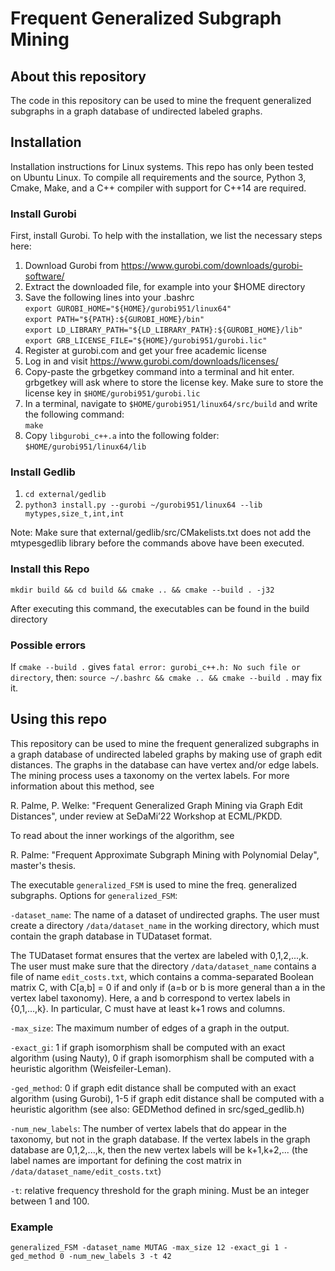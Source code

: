 # Frequent Generalized Subgraph Mining
## About this repository
The code in this repository can be used to mine the frequent generalized subgraphs in a graph
database of undirected labeled graphs.

## Installation
Installation instructions for Linux systems. This repo has only been tested on Ubuntu Linux. To compile all requirements and the source, Python 3, Cmake, Make, and a C++ compiler with support for C++14 are required.

### Install Gurobi
First, install Gurobi. To help with the installation, we list the necessary steps here:

1. Download Gurobi from https://www.gurobi.com/downloads/gurobi-software/
2. Extract the downloaded file, for example into your $HOME directory
3. Save the following lines into your .bashrc  
`export GUROBI_HOME="${HOME}/gurobi951/linux64"`  
`export PATH="${PATH}:${GUROBI_HOME}/bin"`  
`export LD_LIBRARY_PATH="${LD_LIBRARY_PATH}:${GUROBI_HOME}/lib"`  
`export GRB_LICENSE_FILE="${HOME}/gurobi951/gurobi.lic"`  
4. Register at gurobi.com and get your free academic license
5. Log in and visit https://www.gurobi.com/downloads/licenses/
6. Copy-paste the grbgetkey command into a terminal and hit enter.  
grbgetkey will ask where to store the license key. Make sure to store the license key in `$HOME/gurobi951/gurobi.lic`
7. In a terminal, navigate to `$HOME/gurobi951/linux64/src/build` and write the following command:  
`make`
8. Copy `libgurobi_c++.a` into the following folder: `$HOME/gurobi951/linux64/lib`

### Install Gedlib
1. `cd external/gedlib`
2. `python3 install.py --gurobi ~/gurobi951/linux64 --lib mytypes,size_t,int,int`

Note: Make sure that external/gedlib/src/CMakelists.txt does not add the
mtypesgedlib library before the commands above have been executed.

### Install this Repo

`mkdir build && cd build && cmake .. && cmake --build . -j32`  

After executing this command, the executables can be found in the build directory

### Possible errors
If `cmake --build .` gives `fatal error: gurobi_c++.h: No such file or directory`,
then: `source ~/.bashrc && cmake .. && cmake --build .` may fix it.

## Using this repo
This repository can be used to mine the frequent generalized subgraphs in a graph
database of undirected labeled graphs by making use of graph edit distances.
The graphs in the database can have vertex and/or edge
labels. The mining process uses a taxonomy on the vertex labels.
For more information about this method, see

R. Palme, P. Welke: "Frequent Generalized Graph Mining via Graph Edit
Distances", under review at SeDaMi’22 Workshop at ECML/PKDD.  

To read about the inner workings of the algorithm, see  

R. Palme: "Frequent Approximate Subgraph Mining with Polynomial Delay",
master's thesis.

The executable `generalized_FSM` is used to mine the freq. generalized subgraphs. Options for `generalized_FSM`:

`-dataset_name`: The name of a dataset of undirected graphs.
The user must create a directory `/data/dataset_name` in the
working directory, which must contain the graph database in TUDataset format. 

The TUDataset format ensures that the vertex are labeled with 0,1,2,...,k.
The user must make sure that the directory `/data/dataset_name` contains a
file of name `edit_costs.txt`, which contains a comma-separated Boolean matrix
C, with C[a,b] = 0 if and only if (a=b or b is
more general than a in the vertex label taxonomy). Here, a and b correspond to
vertex labels in {0,1,...,k}. In particular, C must have at least k+1 rows and columns.

`-max_size`: The maximum number of edges of a graph in the output.

`-exact_gi`: 1 if graph isomorphism shall be computed with an exact algorithm (using
Nauty), 0 if graph isomorphism shall be computed with a heuristic algorithm
(Weisfeiler-Leman).

`-ged_method`: 0 if graph edit distance shall be computed with an exact algorithm
(using Gurobi), 1-5 if graph edit distance shall be computed with a heuristic
algorithm (see also: GEDMethod defined in src/sged_gedlib.h)

`-num_new_labels`: The number of vertex labels that do appear in the taxonomy, but not
in the graph database. If the vertex labels in the graph database are
0,1,2,...,k, then the new vertex labels will be k+1,k+2,... (the label names
are important
for defining the cost matrix in `/data/dataset_name/edit_costs.txt`)

`-t`: relative frequency threshold for the graph mining. Must be an integer
between 1 and 100.

### Example
    generalized_FSM -dataset_name MUTAG -max_size 12 -exact_gi 1 -ged_method 0 -num_new_labels 3 -t 42

